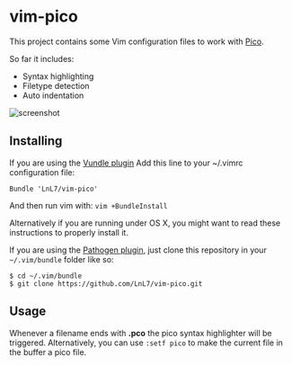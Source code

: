 # vim-pico

This project contains some Vim configuration files to work with
[Pico](http://pico.vub.ac.be/).

So far it includes:

- Syntax highlighting
- Filetype detection
- Auto indentation

![screenshot](https://raw.github.com/LnL7/vim-pico/master/examples/polynomial.png "Sample screenshot")

## Installing

If you are using the [Vundle plugin](https://github.com/gmarik/vundle)
Add this line to your ~/.vimrc configuration file:

```
Bundle 'LnL7/vim-pico'
```

And then run vim with: `vim +BundleInstall`

Alternatively if you are running under OS X, you might want to read these instructions to
properly install it.

If you are using the
[Pathogen plugin](https://github.com/tpope/vim-pathogen),
just clone this repository in your `~/.vim/bundle` folder like so:

```
$ cd ~/.vim/bundle
$ git clone https://github.com/LnL7/vim-pico.git
```

## Usage

Whenever a filename ends with **.pco** the pico syntax highlighter will be triggered.
Alternatively, you can use `:setf pico` to make the current file in the buffer a pico file.
